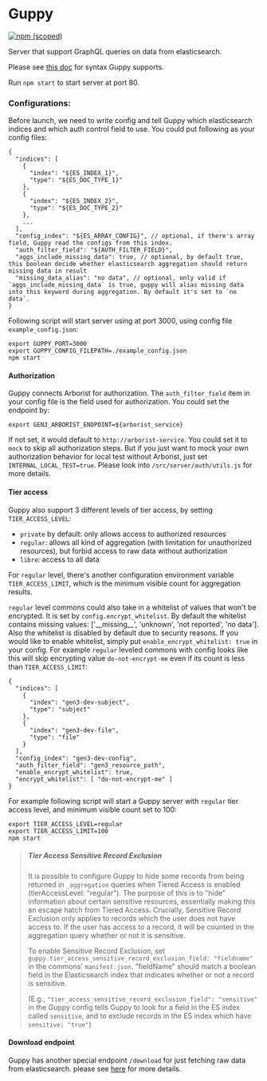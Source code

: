 # Guppy

[![npm (scoped)](https://img.shields.io/npm/v/@gen3/guppy)](https://www.npmjs.com/package/@gen3/guppy)

Server that support GraphQL queries on data from elasticsearch.

Please see [this doc](https://github.com/uc-cdis/guppy/blob/master/doc/queries.md) for syntax Guppy supports.

Run `npm start` to start server at port 80.

### Configurations:
Before launch, we need to write config and tell Guppy which elasticsearch indices and which auth control field to use.
You could put following as your config files:

```
{
  "indices": [
    {
      "index": "${ES_INDEX_1}",
      "type": "${ES_DOC_TYPE_1}"
    },
    {
      "index": "${ES_INDEX_2}",
      "type": "${ES_DOC_TYPE_2}"
    },
    ...
  ],
  "config_index": "${ES_ARRAY_CONFIG}", // optional, if there's array field, Guppy read the configs from this index.
  "auth_filter_field": "${AUTH_FILTER_FIELD}",
  "aggs_include_missing_data": true, // optional, by default true, this boolean decide whether elasticsearch aggregation should return missing data in result
  "missing_data_alias": "no data", // optional, only valid if `aggs_include_missing_data` is true, guppy will alias missing data into this keyword during aggregation. By default it's set to `no data`.
}
```

Following script will start server using at port 3000, using config file `example_config.json`:

```
export GUPPY_PORT=3000
export GUPPY_CONFIG_FILEPATH=./example_config.json
npm start
```

#### Authorization
Guppy connects Arborist for authorization.
The `auth_filter_field` item in your config file is the field used for authorization.
You could set the endpoint by:

```
export GEN3_ARBORIST_ENDPOINT=${arborist_service}
```

If not set, it would default to `http://arborist-service`. You could set it to `mock` to
skip all authorization steps. But if you just want to mock your own authorization
behavior for local test without Arborist, just set `INTERNAL_LOCAL_TEST=true`. Please
look into `/src/server/auth/utils.js` for more details.

#### Tier access
Guppy also support 3 different levels of tier access, by setting `TIER_ACCESS_LEVEL`:
- `private` by default: only allows access to authorized resources
- `regular`: allows all kind of aggregation (with limitation for unauthorized resources), but forbid access to raw data without authorization
- `libre`: access to all data

For `regular` level, there's another configuration environment variable `TIER_ACCESS_LIMIT`, which is the minimum visible count for aggregation results.

`regular` level commons could also take in a whitelist of values that won't be encrypted. It is set by `config.encrypt_whitelist`.
By default the whitelist contains missing values: ['\_\_missing\_\_', 'unknown', 'not reported', 'no data'].
Also the whitelist is disabled by default due to security reasons. If you would like to enable whitelist, simply put `enable_encrypt_whitelist: true` in your config.
For example `regular` leveled commons with config looks like this will skip encrypting value `do-not-encrypt-me` even if its count is less than `TIER_ACCESS_LIMIT`:

```
{
  "indices": [
    {
      "index": "gen3-dev-subject",
      "type": "subject"
    },
    {
      "index": "gen3-dev-file",
      "type": "file"
    }
  ],
  "config_index": "gen3-dev-config",
  "auth_filter_field": "gen3_resource_path",
  "enable_encrypt_whitelist": true,
  "encrypt_whitelist": [ "do-not-encrypt-me" ]
}
```

For example following script will start a Guppy server with `regular` tier access level, and minimum visible count set to 100:

```
export TIER_ACCESS_LEVEL=regular
export TIER_ACCESS_LIMIT=100
npm start
```

> ##### Tier Access Sensitive Record Exclusion
> It is possible to configure Guppy to hide some records from being returned in `_aggregation` queries when Tiered Access is enabled (tierAccessLevel: "regular").
> The purpose of this is to "hide" information about certain sensitive resources, essentially making this an escape hatch from Tiered Access.
> Crucially, Sensitive Record Exclusion only applies to records which the user does not have access to. If the user has access to a record, it will
> be counted in the aggregation query whether or not it is sensitive.
>
> To enable Sensitive Record Exclusion, set  `guppy.tier_access_sensitive_record_exclusion_field: "fieldname"` in the commons' `manifest.json`. "fieldName" should match a boolean field in the Elasticsearch index that indicates whether or not a record is sensitive.
>
> (E.g., `"tier_access_sensitive_record_exclusion_field": "sensitive"` in the Guppy config tells Guppy to look for a field in the ES index called `sensitive`, and to exclude records in the ES index which have `sensitive: "true"`)

#### Download endpoint
Guppy has another special endpoint `/download` for just fetching raw data from elasticsearch. please see [here](https://github.com/uc-cdis/guppy/blob/master/doc/download.md) for more details.
